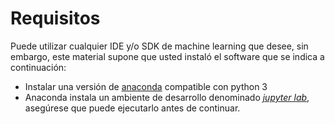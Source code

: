 # Requisitos

Puede utilizar cualquier IDE y/o SDK de machine learning que desee, sin embargo, este material supone que usted instaló el software que se indica a continuación:

* Instalar una versión de <a href="https://www.anaconda.com/distribution/" target="_blank">anaconda</a> compatible con python 3
* Anaconda instala un ambiente de desarrollo denominado <a href="https://jupyterlab.readthedocs.io/en/stable/" target="_blank"> *jupyter lab*</a>, asegúrese que puede ejecutarlo antes de continuar. 